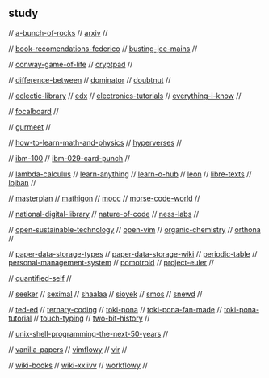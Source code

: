## study

// [a-bunch-of-rocks](https://imgs.xkcd.com/comics/a_bunch_of_rocks.png)
// [arxiv](https://arxiv.org/)
//

// [book-recomendations-federico](https://federicoterzi.com/books/)
// [busting-jee-mains](https://bustingjeemain.com/)
//

// [conway-game-of-life](https://www.conwaylife.com/)
// [cryptpad](https://pad.tildeverse.org/)
//

// [difference-between](http://www.differencebetween.net/)
// [dominator](https://www.baucomrobotics.com/domino-robot)
// [doubtnut](https://doubtnut.com/)
//

// [eclectic-library](https://eclectic-library.neocities.org/)
// [edx](https://www.edx.org/)
// [electronics-tutorials](https://www.electronics-tutorials.ws/)
// [everything-i-know](https://wiki.nikitavoloboev.xyz/)
//

// [focalboard](https://www.focalboard.com/)
//

// [gurmeet](https://gurmeet.net/)
//

// [how-to-learn-math-and-physics](https://math.ucr.edu/home/baez/books.html)
// [hyperverses](https://hypervers.es/)
//

// [ibm-100](https://www.ibm.com/ibm/history/ibm100/us/en/)
// [ibm-029-card-punch](https://twobithistory.org/2018/06/23/ibm-029-card-punch.html)
//

// [lambda-calculus](https://en.wikipedia.org/wiki/Lambda_calculus)
// [learn-anything](https://learn-anything.xyz/)
// [learn-o-hub](https://examfear.com/)
// [leon](https://getleon.ai/)
// [libre-texts](https://libretexts.org/)
// [lojban](https://mw.lojban.org/index.php?title=Lojban&setlang=en-US)
//

// [masterplan](https://github.com/SolarLune/masterplan)
// [mathigon](https://mathigon.org/)
// [mooc](https://www.mooc.org/)
// [morse-code-world](https://morsecode.world/)
//

// [national-digital-library](https://ndl.iitkgp.ac.in/)
// [nature-of-code](https://natureofcode.com/)
// [ness-labs](https://nesslabs.com/)
//

// [open-sustainable-technology](https://github.com/protontypes/open-sustainable-technology)
// [open-vim](https://www.openvim.com/)
// [organic-chemistry](http://www.3rd1000.com/chem301/chem30.htm)
// [orthona](http://www.orthona.net/)
//

// [paper-data-storage-types](https://www.monperrus.net/martin/store-data-paper)
// [paper-data-storage-wiki](https://en.wikipedia.org/wiki/Paper_data_storage)
// [periodic-table](https://www.webelements.com/)
// [personal-management-system](https://github.com/Volmarg/personal-management-system)
// [pomotroid](https://splode.github.io/pomotroid/)
// [project-euler](https://projecteuler.net)
//

// [quantified-self](https://quantifiedself.com/)
//

// [seeker](https://www.seeker.com/)
// [seximal](https://www.seximal.net/)
// [shaalaa](https://www.shaalaa.com/)
// [sioyek](https://github.com/ahrm/sioyek/)
// [smos](https://github.com/NorfairKing/smos)
// [snewd](https://snewd.com/)
//

// [ted-ed](https://ed.ted.com/)
// [ternary-coding](https://arxiv.org/pdf/1807.06419.pdf)
// [toki-pona](https://tokipona.org/)
// [toki-pona-fan-made](http://tokipona.net/tp/default.aspx)
// [toki-pona-tutorial](https://devurandom.xyz/tokipona/)
// [touch-typing](https://www.typingstudy.com/)
// [two-bit-history](https://twobithistory.org/)
//

// [unix-shell-programming-the-next-50-years](https://www.micahlerner.com/2021/07/14/unix-shell-programming-the-next-50-years.html)
//

// [vanilla-papers](https://vanillapapers.net/)
// [vimflowy](https://www.wuthejeff.com/vimflowy/#)
// [vir](https://github.com/TommyX12/VIR)
//

// [wiki-books](https://en.wikibooks.org/wiki/Main_Page)
// [wiki-xxiivv](https://wiki.xxiivv.com/)
// [workflowy](https://workflowy.com/home-all-ideas/)
//

